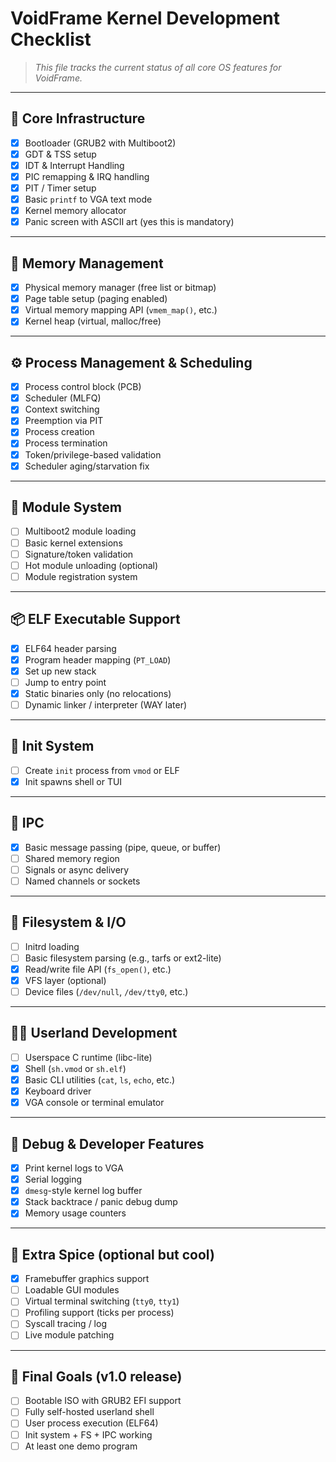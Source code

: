 # VoidFrame Kernel Development Checklist

> *This file tracks the current status of all core OS features for VoidFrame.*

---

## 🧱 Core Infrastructure

- [x] Bootloader (GRUB2 with Multiboot2)
- [x] GDT & TSS setup
- [x] IDT & Interrupt Handling
- [x] PIC remapping & IRQ handling
- [x] PIT / Timer setup
- [x] Basic `printf` to VGA text mode
- [x] Kernel memory allocator
- [x] Panic screen with ASCII art (yes this is mandatory)

---

## 🧠 Memory Management

- [x] Physical memory manager (free list or bitmap)
- [x] Page table setup (paging enabled)
- [x] Virtual memory mapping API (`vmem_map()`, etc.)
- [x] Kernel heap (virtual, malloc/free)

---

## ⚙️ Process Management & Scheduling

- [x] Process control block (PCB)
- [x] Scheduler (MLFQ)
- [x] Context switching
- [x] Preemption via PIT
- [x] Process creation
- [x] Process termination 
- [x] Token/privilege-based validation
- [x] Scheduler aging/starvation fix
---

## 🧩 Module System

- [ ] Multiboot2 module loading
- [ ] Basic kernel extensions
- [ ] Signature/token validation
- [ ] Hot module unloading (optional)
- [ ] Module registration system

---

## 📦 ELF Executable Support

- [x] ELF64 header parsing
- [x] Program header mapping (`PT_LOAD`)
- [x] Set up new stack
- [ ] Jump to entry point
- [x] Static binaries only (no relocations)
- [ ] Dynamic linker / interpreter (WAY later)

---

## 🧠 Init System

- [ ] Create `init` process from `vmod` or ELF
- [x] Init spawns shell or TUI

---

## 💬 IPC 

- [x] Basic message passing (pipe, queue, or buffer)
- [ ] Shared memory region
- [ ] Signals or async delivery
- [ ] Named channels or sockets

---

## 📁 Filesystem & I/O

- [ ] Initrd loading
- [ ] Basic filesystem parsing (e.g., tarfs or ext2-lite)
- [x] Read/write file API (`fs_open()`, etc.)
- [x] VFS layer (optional)
- [ ] Device files (`/dev/null`, `/dev/tty0`, etc.)

---

## 🧑‍💻 Userland Development

- [ ] Userspace C runtime (libc-lite)
- [x] Shell (`sh.vmod` or `sh.elf`)
- [x] Basic CLI utilities (`cat`, `ls`, `echo`, etc.)
- [x] Keyboard driver
- [x] VGA console or terminal emulator

---

## 🔧 Debug & Developer Features

- [x] Print kernel logs to VGA
- [x] Serial logging
- [x] `dmesg`-style kernel log buffer
- [x] Stack backtrace / panic debug dump
- [x] Memory usage counters

---

## 🌈 Extra Spice (optional but cool)

- [x] Framebuffer graphics support
- [ ] Loadable GUI modules
- [ ] Virtual terminal switching (`tty0`, `tty1`)
- [ ] Profiling support (ticks per process)
- [ ] Syscall tracing / log
- [ ] Live module patching

---

## 🏁 Final Goals (v1.0 release)

- [ ] Bootable ISO with GRUB2 EFI support
- [ ] Fully self-hosted userland shell
- [ ] User process execution (ELF64)
- [ ] Init system + FS + IPC working
- [ ] At least one demo program
